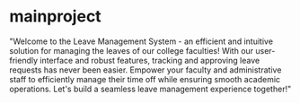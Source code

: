 # mainproject
"Welcome to the Leave Management System - 
an efficient and intuitive solution for managing 
the leaves of our college faculties! With our user-friendly
interface and robust features, tracking and approving 
leave requests has never been easier. Empower your faculty 
and administrative staff to efficiently manage their time off while 
ensuring smooth academic operations. Let's build a seamless leave 
management experience together!"
